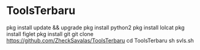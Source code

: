 # ToolsTerbaru
pkg install update && upgrade
pkg install python2
pkg install lolcat
pkg install figlet
pkg install git
git clone https://github.com/ZheckSavalas/ToolsTerbaru
cd ToolsTerbaru
sh svls.sh
